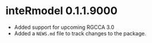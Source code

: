 # inteRmodel 0.1.1.9000

* Added support for upcoming RGCCA 3.0
* Added a `NEWS.md` file to track changes to the package.
